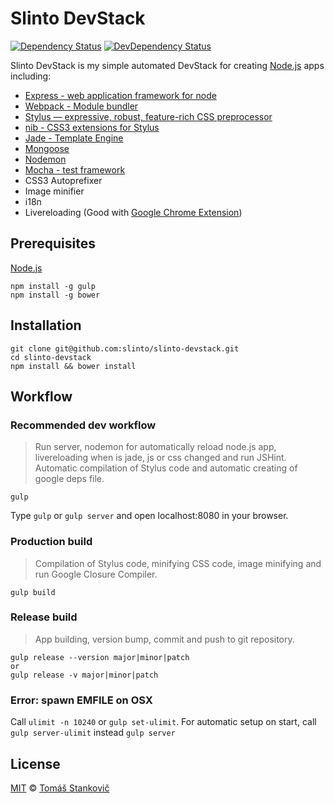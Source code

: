 # Slinto DevStack
[![Dependency Status](https://david-dm.org/slinto/slinto.devstack.png)](https://david-dm.org/slinto/slinto.devstack)
[![DevDependency Status](https://david-dm.org/slinto/slinto.devstack/dev-status.png)](https://david-dm.org/slinto/slinto.devstack#info=devDependencies)


Slinto DevStack is my simple automated DevStack for creating [Node.js](http://nodejs.org) apps including:

  - [Express - web application framework for node](http://expressjs.com/)
  - [Webpack - Module bundler](http://webpack.github.io/)
  - [Stylus — expressive, robust, feature-rich CSS preprocessor](http://learnboost.github.io/stylus/)
  - [nib - CSS3 extensions for Stylus](http://visionmedia.github.io/nib/)
  - [Jade - Template Engine](http://jade-lang.com/)
  - [Mongoose](http://mongoosejs.com/)
  - [Nodemon](http://nodemon.io/)
  - [Mocha - test framework](http://mochajs.org/)
  - CSS3 Autoprefixer
  - Image minifier
  - i18n
  - Livereloading (Good with [Google Chrome Extension](https://chrome.google.com/webstore/detail/livereload/jnihajbhpnppcggbcgedagnkighmdlei))


## Prerequisites
[Node.js](http://nodejs.org)
```
npm install -g gulp
npm install -g bower
```

## Installation
```
git clone git@github.com:slinto/slinto-devstack.git
cd slinto-devstack
npm install && bower install
```

## Workflow

### Recommended dev workflow
> Run server, nodemon for automatically reload node.js app, livereloading when is jade, js or css changed and run JSHint. Automatic compilation of Stylus code and automatic creating of google deps file.

```
gulp
```
Type `gulp` or `gulp server` and open localhost:8080 in your browser.

### Production build
> Compilation of Stylus code, minifying CSS code, image minifying and run Google Closure Compiler.

```
gulp build
```

### Release build
> App building, version bump, commit and push to git repository.

```
gulp release --version major|minor|patch
or
gulp release -v major|minor|patch
```

### Error: spawn EMFILE on OSX
Call `ulimit -n 10240` or `gulp set-ulimit`.
For automatic setup on start, call `gulp server-ulimit` instead `gulp server`

## License

[MIT](http://opensource.org/licenses/MIT) © [Tomáš Stankovič](http://slinto.sk)
